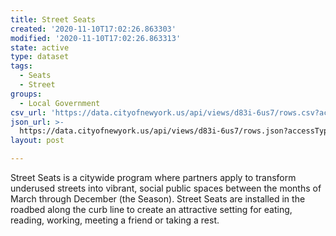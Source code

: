 ```yaml
---
title: Street Seats
created: '2020-11-10T17:02:26.863303'
modified: '2020-11-10T17:02:26.863313'
state: active
type: dataset
tags:
  - Seats
  - Street
groups:
  - Local Government
csv_url: 'https://data.cityofnewyork.us/api/views/d83i-6us7/rows.csv?accessType=DOWNLOAD'
json_url: >-
  https://data.cityofnewyork.us/api/views/d83i-6us7/rows.json?accessType=DOWNLOAD
layout: post

---
```

Street Seats is a citywide program where partners apply to transform underused streets into vibrant, social public spaces between the months of March through December (the Season). Street Seats are installed in the roadbed along the curb line to create an attractive setting for eating, reading, working, meeting a friend or taking a rest.

